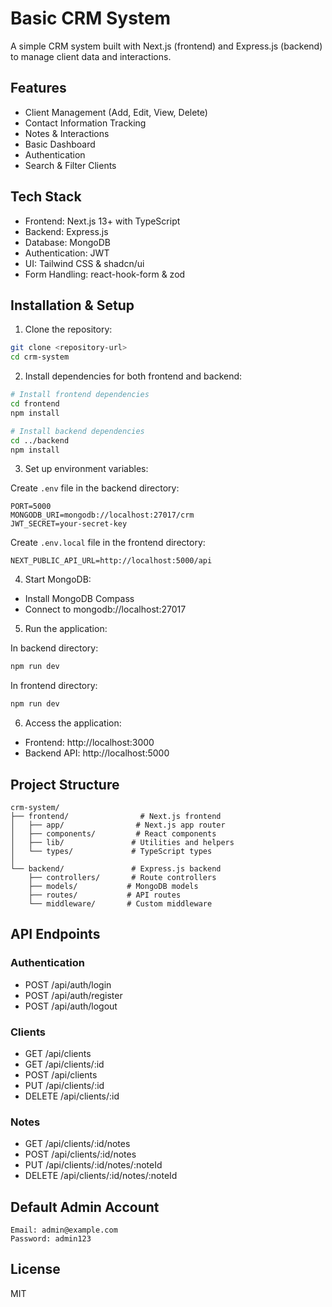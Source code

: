 # Basic CRM System

A simple CRM system built with Next.js (frontend) and Express.js (backend) to manage client data and interactions.

## Features

- Client Management (Add, Edit, View, Delete)
- Contact Information Tracking
- Notes & Interactions
- Basic Dashboard
- Authentication
- Search & Filter Clients

## Tech Stack

- Frontend: Next.js 13+ with TypeScript
- Backend: Express.js
- Database: MongoDB
- Authentication: JWT
- UI: Tailwind CSS & shadcn/ui
- Form Handling: react-hook-form & zod

## Installation & Setup

1. Clone the repository:
```bash
git clone <repository-url>
cd crm-system
```

2. Install dependencies for both frontend and backend:
```bash
# Install frontend dependencies
cd frontend
npm install

# Install backend dependencies
cd ../backend
npm install
```

3. Set up environment variables:

Create `.env` file in the backend directory:
```env
PORT=5000
MONGODB_URI=mongodb://localhost:27017/crm
JWT_SECRET=your-secret-key
```

Create `.env.local` file in the frontend directory:
```env
NEXT_PUBLIC_API_URL=http://localhost:5000/api
```

4. Start MongoDB:
- Install MongoDB Compass
- Connect to mongodb://localhost:27017

5. Run the application:

In backend directory:
```bash
npm run dev
```

In frontend directory:
```bash
npm run dev
```

6. Access the application:
- Frontend: http://localhost:3000
- Backend API: http://localhost:5000

## Project Structure

```
crm-system/
├── frontend/                # Next.js frontend
│   ├── app/                # Next.js app router
│   ├── components/         # React components
│   ├── lib/               # Utilities and helpers
│   └── types/             # TypeScript types
│
└── backend/               # Express.js backend
    ├── controllers/       # Route controllers
    ├── models/           # MongoDB models
    ├── routes/           # API routes
    └── middleware/       # Custom middleware
```

## API Endpoints

### Authentication
- POST /api/auth/login
- POST /api/auth/register
- POST /api/auth/logout

### Clients
- GET /api/clients
- GET /api/clients/:id
- POST /api/clients
- PUT /api/clients/:id
- DELETE /api/clients/:id

### Notes
- GET /api/clients/:id/notes
- POST /api/clients/:id/notes
- PUT /api/clients/:id/notes/:noteId
- DELETE /api/clients/:id/notes/:noteId

## Default Admin Account
```
Email: admin@example.com
Password: admin123
```

## License
MIT